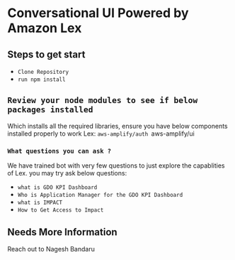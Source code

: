 # Conversational UI Powered by Amazon Lex

## Steps to get start
* `Clone Repository`
* `run npm install`

## `Review your node modules to see if below packages installed`
Which installs all the required libraries, ensure you have below components installed properly to work Lex:
`aws-amplify/auth
`aws-amplify/ui


### `What questions you can ask ?`

We have trained bot with very few questions to just explore the capablities of Lex. you may try ask below questions:

* `what is GDO KPI Dashboard`
* `Who is Application Manager for the GDO KPI Dashboard`
* `what is IMPACT`
* `How to Get Access to Impact`

## Needs More Information

Reach out to Nagesh Bandaru

